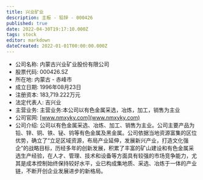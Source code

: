 ```yaml
---
title: 兴业矿业
description: 主板 - 铅锌 - 000426
published: true
date: 2022-04-30T19:17:10.000Z
tags: stock
editor: markdown
dateCreated: 2022-01-01T00:00:00.000Z
---
```


- 公司名称: 内蒙古兴业矿业股份有限公司
- 股票代码: 000426.SZ
- 所在地: 内蒙古 - 赤峰市
- 成立日期: 1996年08月23日
- 注册资本: 183,719.222万元
- 法定代表人: 吉兴业
- 主营业务: 主营业务:本公司以有色金属采选，冶炼，加工，销售为主业
- 公司官网: [www.nmxyky.com](www.nmxyky.com)
- 公司介绍: 公司以有色金属采选、冶炼、加工、销售为主业。公司主要产品为铅、锌、铜、铁、铋、钨等有色金属及黑金属。公司依据当地资源富集的区位优势，确立了“立足区域资源，布局产业延伸，发展新兴产业，打造文化强企”的战略目标，历经多年的创新发展，积累了丰富的矿山建设和有色金属采选生产经验，在人才、管理、技术和设备等方面具有较强的市场竞争能力，尤其是成本控制始终保持较好水平，业已构成集地质、采选、冶炼于一体的产业链，不断开创企业发展进步的新格局。


